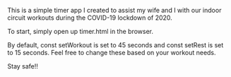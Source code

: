 This is a simple timer app I created to assist my wife and I with our indoor circuit workouts during the COVID-19 lockdown of 2020.

To start, simply open up timer.html in the browser.

By default, const setWorkout is set to 45 seconds and const setRest is set to 15 seconds.  Feel free to change these based on your workout needs.

Stay safe!!
